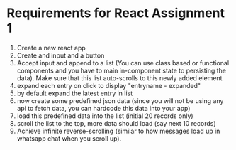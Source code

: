 # Requirements for React Assignment 1

1. Create a new react app
2. Create and input and a button
3. Accept input and append to a list (You can use class based or functional components and you have to main in-component state to persisting the data). Make sure that this list auto-scrolls to this newly added element
4. expand each entry on click to display "entryname - expanded"
5. by default expand the latest entry in list
6. now create some predefined json data (since you will not be using any api to fetch data, you can hardcode this data into your app)
7. load this predefined data into the list (initial 20 records only)
8. scroll the list to the top, more data should load (say next 10 records)
9. Achieve infinite reverse-scrolling (similar to how messages load up in whatsapp chat when you scroll up).

